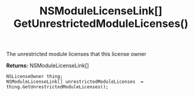 ﻿---
uid: crmscript_ref_NSLicenseOwner_GetUnrestrictedModuleLicenses
title: NSModuleLicenseLink[] GetUnrestrictedModuleLicenses()
intellisense: NSLicenseOwner.GetUnrestrictedModuleLicenses
keywords: NSLicenseOwner, GetUnrestrictedModuleLicenses
so.topic: reference
---

The unrestricted module licenses that this license owner

**Returns:** NSModuleLicenseLink[]


```crmscript
NSLicenseOwner thing;
NSModuleLicenseLink[] unrestrictedModuleLicenses  = thing.GetUnrestrictedModuleLicenses();
```



